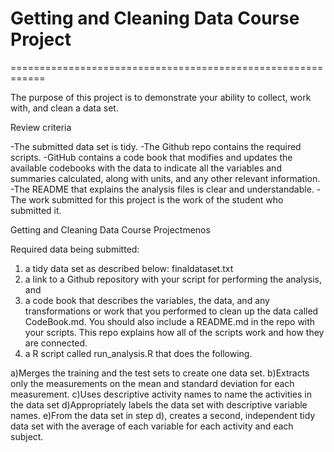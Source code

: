 # Getting and Cleaning Data Course Project
============================================================

The purpose of this project is to demonstrate your ability to collect, work with, and clean a data set.

Review criteria
 
-The submitted data set is tidy.
-The Github repo contains the required scripts.
-GitHub contains a code book that modifies and updates the available codebooks with the data to indicate all the variables and summaries calculated, along with units, and any other relevant information.
-The README that explains the analysis files is clear and understandable.
-The work submitted for this project is the work of the student who submitted it.

Getting and Cleaning Data Course Projectmenos 

Required data being submitted: 
1) a tidy data set as described below: finaldataset.txt 
2) a link to a Github repository with your script for performing the analysis, and 
3) a code book that describes the variables, the data, and any transformations or work that you performed to clean up the data called CodeBook.md. You should also include a README.md in the repo with your scripts. This repo explains how all of the scripts work and how they are connected.
4) a R script called run_analysis.R that does the following.

 a)Merges the training and the test sets to create one data set.
 b)Extracts only the measurements on the mean and standard deviation for each measurement.
 c)Uses descriptive activity names to name the activities in the data set
 d)Appropriately labels the data set with descriptive variable names.
 e)From the data set in step d), creates a second, independent tidy data set with the average of each variable for each activity and each subject.

